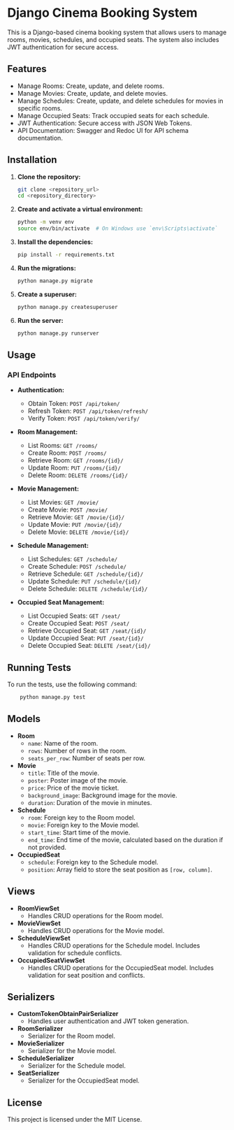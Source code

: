 # Django Cinema Booking System

This is a Django-based cinema booking system that allows users to manage rooms, movies, schedules, and occupied seats. The system also includes JWT authentication for secure access.

## Features

- Manage Rooms: Create, update, and delete rooms.
- Manage Movies: Create, update, and delete movies.
- Manage Schedules: Create, update, and delete schedules for movies in specific rooms.
- Manage Occupied Seats: Track occupied seats for each schedule.
- JWT Authentication: Secure access with JSON Web Tokens.
- API Documentation: Swagger and Redoc UI for API schema documentation.


## Installation

1. **Clone the repository:**
    ```bash
    git clone <repository_url>
    cd <repository_directory>
    ```

2. **Create and activate a virtual environment:**
    ```bash
    python -m venv env
    source env/bin/activate  # On Windows use `env\Scripts\activate`
    ```

3. **Install the dependencies:**
    ```bash
    pip install -r requirements.txt
    ```

4. **Run the migrations:**
    ```bash
    python manage.py migrate
    ```

5. **Create a superuser:**
    ```bash
    python manage.py createsuperuser
    ```

6. **Run the server:**
    ```bash
    python manage.py runserver
    ```

## Usage

### API Endpoints

- **Authentication:**
  - Obtain Token: `POST /api/token/`
  - Refresh Token: `POST /api/token/refresh/`
  - Verify Token: `POST /api/token/verify/`

- **Room Management:**
  - List Rooms: `GET /rooms/`
  - Create Room: `POST /rooms/`
  - Retrieve Room: `GET /rooms/{id}/`
  - Update Room: `PUT /rooms/{id}/`
  - Delete Room: `DELETE /rooms/{id}/`

- **Movie Management:**
  - List Movies: `GET /movie/`
  - Create Movie: `POST /movie/`
  - Retrieve Movie: `GET /movie/{id}/`
  - Update Movie: `PUT /movie/{id}/`
  - Delete Movie: `DELETE /movie/{id}/`

- **Schedule Management:**
  - List Schedules: `GET /schedule/`
  - Create Schedule: `POST /schedule/`
  - Retrieve Schedule: `GET /schedule/{id}/`
  - Update Schedule: `PUT /schedule/{id}/`
  - Delete Schedule: `DELETE /schedule/{id}/`

- **Occupied Seat Management:**
  - List Occupied Seats: `GET /seat/`
  - Create Occupied Seat: `POST /seat/`
  - Retrieve Occupied Seat: `GET /seat/{id}/`
  - Update Occupied Seat: `PUT /seat/{id}/`
  - Delete Occupied Seat: `DELETE /seat/{id}/`

## Running Tests

To run the tests, use the following command:
```bash
    python manage.py test
 ```
## Models
- **Room**
  - `name`: Name of the room.
  - `rows`: Number of rows in the room.
  - `seats_per_row`: Number of seats per row.
- **Movie**
  - `title`: Title of the movie.
  - `poster`: Poster image of the movie.
  - `price`: Price of the movie ticket.
  - `background_image`: Background image for the movie.
  - `duration`: Duration of the movie in minutes.
- **Schedule**
  - `room`: Foreign key to the Room model.
  - `movie`: Foreign key to the Movie model.
  - `start_time`: Start time of the movie.
  - `end_time`: End time of the movie, calculated based on the duration if not provided.
- **OccupiedSeat**
  - `schedule`: Foreign key to the Schedule model.
  - `position`: Array field to store the seat position as `[row, column]`.

## Views
- **RoomViewSet**
  - Handles CRUD operations for the Room model.
- **MovieViewSet**
  - Handles CRUD operations for the Movie model.
- **ScheduleViewSet**
  - Handles CRUD operations for the Schedule model. Includes validation for schedule conflicts.
- **OccupiedSeatViewSet**
  - Handles CRUD operations for the OccupiedSeat model. Includes validation for seat position and conflicts.

## Serializers
- **CustomTokenObtainPairSerializer**
  - Handles user authentication and JWT token generation.
- **RoomSerializer**
  - Serializer for the Room model.
- **MovieSerializer**
  - Serializer for the Movie model.
- **ScheduleSerializer**
  - Serializer for the Schedule model.
- **SeatSerializer**
  - Serializer for the OccupiedSeat model.

## License
This project is licensed under the MIT License.